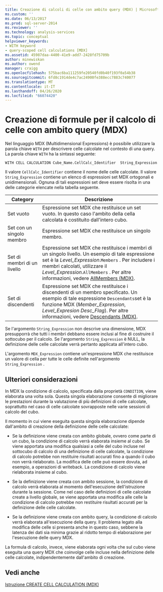 ```yaml
---
title: Creazione di calcoli di celle con ambito query (MDX) | Microsoft Docs
ms.custom: ''
ms.date: 06/13/2017
ms.prod: sql-server-2014
ms.reviewer: ''
ms.technology: analysis-services
ms.topic: conceptual
helpviewer_keywords:
- WITH keyword
- query-scoped cell calculations [MDX]
ms.assetid: 45987daa-4400-41e9-add7-2428fd75709b
author: minewiskan
ms.author: owend
manager: craigg
ms.openlocfilehash: 575bac6ba111259fe20540fd0b40f193f0a54b38
ms.sourcegitcommit: 6fd8c1914de4c7ac24900fe388ecc7883c740077
ms.translationtype: MT
ms.contentlocale: it-IT
ms.lasthandoff: 04/26/2020
ms.locfileid: "66074420"
---
```

# <a name="creating-query-scoped-cell-calculations-mdx"></a>Creazione di formule per il calcolo di celle con ambito query (MDX)
  Nel linguaggio MDX (Multidimensional Expressions) è possibile utilizzare la parola chiave `WITH` per descrivere celle calcolate nel contesto di una query. La parola chiave `WITH` ha la sintassi seguente:  
  
```  
WITH CELL CALCULATION Cube_Name.CellCalc_Identifier  String_Expression  
```  
  
 Il valore `CellCalc_Identifier` contiene il nome delle celle calcolate. Il valore `String_Expression` contiene un elenco di espressioni set MDX ortogonali e unidimensionali. Ognuna di tali espressioni set deve essere risolta in una delle categorie elencate nella tabella seguente.  
  
|Category|Descrizione|  
|--------------|-----------------|  
|Set vuoto|Espressione set MDX che restituisce un set vuoto. In questo caso l'ambito della cella calcolata è costituito dall'intero cubo.|  
|Set con un singolo membro|Espressione set MDX che restituisce un singolo membro.|  
|Set di membri di un livello|Espressione set MDX che restituisce i membri di un singolo livello. Un esempio di tale espressione set è la *Level_Expression*.`Members` . Per includere i membri calcolati, utilizzare il *Level_Expression*.`AllMembers` . Per altre informazioni, vedere [AllMembers &#40;MDX&#41;](/sql/mdx/allmembers-mdx).|  
|Set di discendenti|Espressione set MDX che restituisce i discendenti di un membro specificato. Un esempio di tale espressione `Descendants`set è la funzione MDX (*Member_Expression*, *Level_Expresion* *Desc_Flag*). Per altre informazioni, vedere [Descendants &#40;MDX&#41;](/sql/mdx/descendants-mdx).|  
  
 Se l'argomento `String_Expression` non descrive una dimensione, MDX presupporrà che tutti i membri debbano essere inclusi al fine di costruire il sottocubo per il calcolo. Se l'argomento `String_Expression` è NULL, la definizione delle celle calcolate verrà pertanto applicata all'intero cubo.  
  
 L'argomento `MDX_Expression` contiene un'espressione MDX che restituisce un valore di cella per tutte le celle definite nell'argomento `String_Expression` .  
  
## <a name="additional-considerations"></a>Ulteriori considerazioni  
 In MDX la condizione di calcolo, specificata dalla proprietà `CONDITION`, viene elaborata una volta sola. Questa singola elaborazione consente di migliorare le prestazioni durante la valutazione di più definizioni di celle calcolate, soprattutto nel caso di celle calcolate sovrapposte nelle varie sessioni di calcolo del cubo.  
  
 Il momento in cui viene eseguita questa singola elaborazione dipende dall'ambito di creazione della definizione delle celle calcolate:  
  
-   Se la definizione viene creata con ambito globale, ovvero come parte di un cubo, la condizione di calcolo verrà elaborata insieme al cubo. Se viene apportata una modifica qualsiasi a celle del cubo incluse nel sottocubo di calcolo di una definizione di celle calcolate, la condizione di calcolo potrebbe non restituire risultati accurati fino a quando il cubo non verrà rielaborato. La modifica delle celle può essere dovuta, ad esempio, a operazioni di writeback. La condizione di calcolo viene rielaborata insieme al cubo.  
  
-   Se la definizione viene creata con ambito sessione, la condizione di calcolo verrà elaborata al momento dell'esecuzione dell'istruzione durante la sessione. Come nel caso delle definizioni di celle calcolate create a livello globale, se viene apportata una modifica alle celle la condizione di calcolo potrebbe non restituire risultati accurati per la definizione delle celle calcolate.  
  
-   Se la definizione viene creata con ambito query, la condizione di calcolo verrà elaborata all'esecuzione della query. Il problema legato alla modifica delle celle si presenta anche in questo caso, sebbene la latenza dei dati sia minima grazie al ridotto tempo di elaborazione per l'esecuzione delle query MDX.  
  
 La formula di calcolo, invece, viene elaborata ogni volta che sul cubo viene eseguita una query MDX che coinvolge celle incluse nella definizione delle celle calcolate, indipendentemente dall'ambito di creazione.  
  
## <a name="see-also"></a>Vedi anche  
 [Istruzione CREATE CELL CALCULATION &#40;MDX&#41;](/sql/mdx/mdx-data-definition-create-cell-calculation)  
  
  
